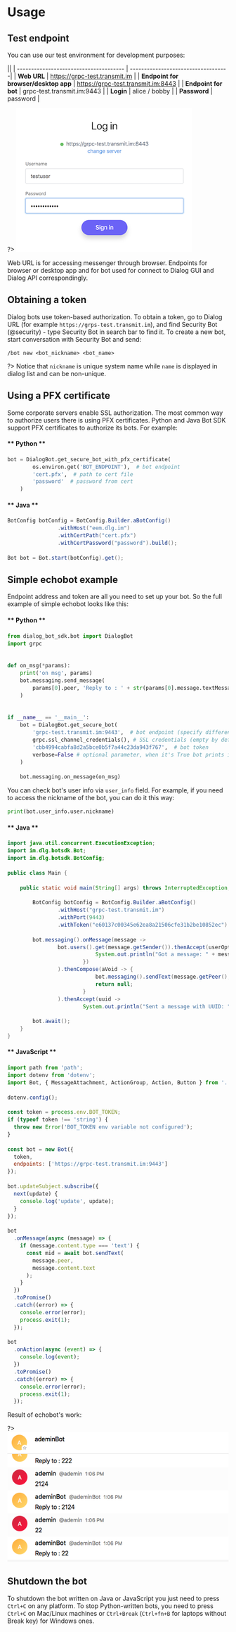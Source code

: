 # Usage

## Test endpoint

You can use our test environment for development purposes:

||
| -------------------------------------- | -----------------------------------|
| **Web URL**                            | https://grpc-test.transmit.im      |
| **Endpoint for browser/desktop app**   | https://grpc-test.transmit.im:8443 |
| **Endpoint for bot**                   | grpc-test.transmit.im:9443         |
| **Login**                              | alice / bobby                      |
| **Password**                           | password                           |

?> ![](bots_login_screen.png)

Web URL is for accessing messenger through browser. Endpoints for browser or desktop app and
for bot used for connect to Dialog GUI and Dialog API correspondingly.

## Obtaining a token

Dialog bots use token-based authorization. To obtain a token, go to Dialog URL
(for example ``https://grps-test.transmit.im``),
and find Security Bot (@security) - type Security Bot in search bar to find it.
To create a new bot, start conversation with Security Bot and send:
```
/bot new <bot_nickname> <bot_name>
```
?> Notice that `nickname` is unique system name while `name` is displayed in dialog
list and can be non-unique.

## Using a PFX certificate

Some corporate servers enable SSL authorization. The most common way to authorize users there is using PFX certificates.
Python and Java Bot SDK support PFX certificates to authorize its bots. For example:

<!-- tabs:start -->

#### ** Python **

```python
bot = DialogBot.get_secure_bot_with_pfx_certificate(
        os.environ.get('BOT_ENDPOINT'),  # bot endpoint
        'cert.pfx',  # path to cert file
        'password'  # password from cert
    )
```
#### ** Java **

```java
BotConfig botConfig = BotConfig.Builder.aBotConfig()
                .withHost("eem.dlg.im")
                .withCertPath("cert.pfx")
                .withCertPassword("password").build();

Bot bot = Bot.start(botConfig).get();
```

<!-- tabs:end -->

## Simple echobot example
Endpoint address and token are all you need to set up your bot. So the full example of simple echobot looks like this:

<!-- tabs:start -->

#### ** Python **

```python
from dialog_bot_sdk.bot import DialogBot
import grpc


def on_msg(*params):
    print('on msg', params)
    bot.messaging.send_message(
        params[0].peer, 'Reply to : ' + str(params[0].message.textMessage.text)
    )


if __name__ == '__main__':
    bot = DialogBot.get_secure_bot(
        'grpc-test.transmit.im:9443',  # bot endpoint (specify different endpoint if you want to connect to your on-premise environment)
        grpc.ssl_channel_credentials(), # SSL credentials (empty by default!)
        'cbb4994cabfa8d2a5bce0b5f7a44c23da943f767',  # bot token
        verbose=False # optional parameter, when it's True bot prints info about the called methods, False by default
    )

    bot.messaging.on_message(on_msg)

```

You can check bot's user info via `user_info` field. For example, if you need to access the nickname of the bot, you can do it this way:

```python
print(bot.user_info.user.nickname)
```

#### ** Java **

```java
import java.util.concurrent.ExecutionException;
import im.dlg.botsdk.Bot;
import im.dlg.botsdk.BotConfig;

public class Main {

    public static void main(String[] args) throws InterruptedException, ExecutionException {

        BotConfig botConfig = BotConfig.Builder.aBotConfig()
                .withHost("grpc-test.transmit.im")
                .withPort(9443)
                .withToken("e60137c00345e62ea8a21506cfe31b2be10852ec").build();

        bot.messaging().onMessage(message ->
                bot.users().get(message.getSender()).thenAccept(userOpt -> userOpt.ifPresent(user -> {
                            System.out.println("Got a message: " + message.getText() + " from user: " + user.getName());
                        })
                ).thenCompose(aVoid -> {
                            bot.messaging().sendText(message.getPeer(), "Reply to : " + message.getMessageContent().toString());
                            return null;
                        }
                ).thenAccept(uuid ->
                        System.out.println("Sent a message with UUID: " + uuid)));

        bot.await();
    }
}
```

#### ** JavaScript **

```javascript
import path from 'path';
import dotenv from 'dotenv';
import Bot, { MessageAttachment, ActionGroup, Action, Button } from '../src';

dotenv.config();

const token = process.env.BOT_TOKEN;
if (typeof token !== 'string') {
  throw new Error('BOT_TOKEN env variable not configured');
}

const bot = new Bot({
  token,
  endpoints: ['https://grpc-test.transmit.im:9443']
});

bot.updateSubject.subscribe({
  next(update) {
    console.log('update', update);
  }
});

bot
  .onMessage(async (message) => {
    if (message.content.type === 'text') {
      const mid = await bot.sendText(
        message.peer,
        message.content.text
      );
    }
  })
  .toPromise()
  .catch((error) => {
    console.error(error);
    process.exit(1);
  });

bot
  .onAction(async (event) => {
    console.log(event);
  })
  .toPromise()
  .catch((error) => {
    console.error(error);
    process.exit(1);
  });
```

<!-- tabs:end -->

Result of echobot's work:

?> ![](bots_ping_pong_example.png)

## Shutdown the bot

To shutdown the bot written on Java or JavaScript you just need to press ``Ctrl+C`` on any platform.
To stop Python-written bots, you need to press ``Ctrl+C`` on Mac/Linux machines
or ``Ctrl+Break`` (``Ctrl+fn+B`` for laptops without Break key) for Windows ones.
